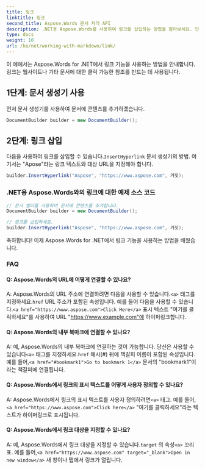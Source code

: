 ```yaml
---
title: 링크
linktitle: 링크
second_title: Aspose.Words 문서 처리 API
description: .NET용 Aspose.Words를 사용하여 링크를 삽입하는 방법을 알아보세요. 단계별 가이드.
type: docs
weight: 10
url: /ko/net/working-with-markdown/link/
---
```


이 예에서는 Aspose.Words for .NET에서 링크 기능을 사용하는 방법을 안내합니다. 링크는 웹사이트나 기타 문서에 대한 클릭 가능한 참조를 만드는 데 사용됩니다.

## 1단계: 문서 생성기 사용

먼저 문서 생성기를 사용하여 문서에 콘텐츠를 추가하겠습니다.

```csharp
DocumentBuilder builder = new DocumentBuilder();
```

## 2단계: 링크 삽입

 다음을 사용하여 링크를 삽입할 수 있습니다.`InsertHyperlink` 문서 생성기의 방법. 여기서는 "Apose"라는 링크 텍스트와 대상 URL을 지정해야 합니다.

```csharp
builder.InsertHyperlink("Aspose", "https://www.aspose.com", 거짓);
```

### .NET용 Aspose.Words와의 링크에 대한 예제 소스 코드


```csharp
// 문서 빌더를 사용하여 문서에 콘텐츠를 추가합니다.
DocumentBuilder builder = new DocumentBuilder();

// 링크를 삽입하세요.
builder.InsertHyperlink("Aspose", "https://www.aspose.com", 거짓);
```
축하합니다! 이제 Aspose.Words for .NET에서 링크 기능을 사용하는 방법을 배웠습니다.


### FAQ

#### Q: Aspose.Words의 URL에 어떻게 연결할 수 있나요?

 A: Aspose.Words의 URL 주소에 연결하려면 다음을 사용할 수 있습니다.`<a>` 태그를 지정하세요.`href` URL 주소가 포함된 속성입니다. 예를 들어 다음을 사용할 수 있습니다.`<a href="https://www.aspose.com">Click Here</a>` 표시 텍스트 "여기를 클릭하세요"를 사용하여 URL "https://www.example.com"에 하이퍼링크합니다.

#### Q: Aspose.Words의 내부 북마크에 연결할 수 있나요?

 A: 예, Aspose.Words의 내부 북마크에 연결하는 것이 가능합니다. 당신은 사용할 수 있습니다`<a>` 태그를 지정하세요.`href` 해시(#) 뒤에 책갈피 이름이 포함된 속성입니다. 예를 들어,`<a href="#bookmark1">Go to bookmark 1</a>` 문서의 "bookmark1"이라는 책갈피에 연결됩니다.

#### Q: Aspose.Words에서 링크의 표시 텍스트를 어떻게 사용자 정의할 수 있나요?

A: Aspose.Words에서 링크의 표시 텍스트를 사용자 정의하려면`<a>` 태그. 예를 들어,`<a href="https://www.aspose.com">Click here</a>` "여기를 클릭하세요"라는 텍스트가 하이퍼링크로 표시됩니다.

#### Q: Aspose.Words에서 링크 대상을 지정할 수 있나요?

 A: 예, Aspose.Words에서 링크 대상을 지정할 수 있습니다.`target` 의 속성`<a>` 꼬리표. 예를 들어,`<a href="https://www.aspose.com" target="_blank">Open in new window</a>` 새 창이나 탭에서 링크가 열립니다.